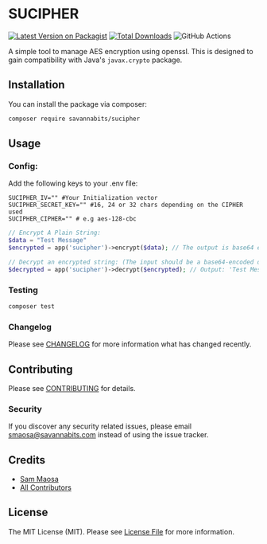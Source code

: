 # SUCIPHER

[![Latest Version on Packagist](https://img.shields.io/packagist/v/savannabits/sucipher.svg?style=flat-square)](https://packagist.org/packages/savannabits/sucipher)
[![Total Downloads](https://img.shields.io/packagist/dt/savannabits/sucipher.svg?style=flat-square)](https://packagist.org/packages/savannabits/sucipher)
![GitHub Actions](https://github.com/savannabits/sucipher/actions/workflows/main.yml/badge.svg)

A simple tool to manage AES encryption using openssl. This is designed to gain compatibility with Java's `javax.crypto`
package.

## Installation

You can install the package via composer:

```bash
composer require savannabits/sucipher
```

## Usage

### Config:
Add the following keys to your .env file:
```dotenv
SUCIPHER_IV="" #Your Initialization vector
SUCIPHER_SECRET_KEY="" #16, 24 or 32 chars depending on the CIPHER used
SUCIPHER_CIPHER="" # e.g aes-128-cbc
```
```php
// Encrypt A Plain String:
$data = "Test Message"
$encrypted = app('sucipher')->encrypt($data); // The output is base64 encoded

// Decrypt an encrypted string: (The input should be a base64-encoded decrypted string
$decrypted = app('sucipher')->decrypt($encrypted); // Output: 'Test Message'
```

### Testing

```bash
composer test
```

### Changelog

Please see [CHANGELOG](CHANGELOG.md) for more information what has changed recently.

## Contributing

Please see [CONTRIBUTING](CONTRIBUTING.md) for details.

### Security

If you discover any security related issues, please email smaosa@savannabits.com instead of using the issue tracker.

## Credits

-   [Sam Maosa](https://github.com/savannabits)
-   [All Contributors](../../contributors)

## License

The MIT License (MIT). Please see [License File](LICENSE.md) for more information.